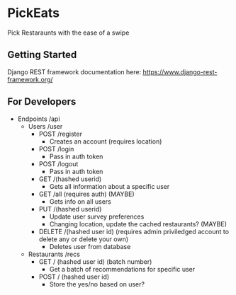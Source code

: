 # PickEats
Pick Restaraunts with the ease of a swipe

## Getting Started

Django REST framework documentation here: https://www.django-rest-framework.org/

## For Developers
* Endpoints /api
    * Users /user
        * POST /register
            * Creates an account (requires location)
        * POST /login
            * Pass in auth token
        * POST /logout
            * Pass in auth token
        * GET /(hashed userid)
            * Gets all information about a specific user
        * GET /all (requires auth) (MAYBE)
            * Gets info on all users
        * PUT /(hashed userid)
            * Update user survey preferences
            * Changing location, update the cached restaurants? (MAYBE)
        * DELETE /(hashed user id) (requires admin priviledged account to delete any or delete your own)
            * Deletes user from database
    * Restaurants /recs
        * GET / (hashed user id) (batch number)
            * Get a batch of recommendations for specific user
        * POST / (hashed user id)
            * Store the yes/no based on user?